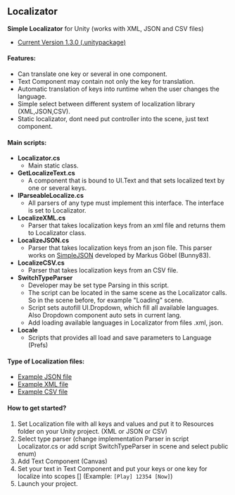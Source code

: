 ## Localizator
**Simple Localizator** for Unity (works with XML, JSON and CSV files)
- [Current Version 1.3.0 (.unitypackage)](https://github.com/ilnprj/Localizator/blob/release/Localizator_v1.3.0.unitypackage)

#### Features:
- Can translate one key or several in one component.
- Text Component may contain not only the key for translation.
- Automatic translation of keys into runtime when the user changes the language.
- Simple select between different system of localization library (XML,JSON,CSV).
- Static localizator, dont need put controller into the scene, just text component.

#### Main scripts:
- **Localizator.cs**
  - Main static class.
- **GetLocalizeText.cs**
  - A component that is bound to UI.Text and that sets localized text by one or several keys.
- **IParseableLocalize.cs**
  - All parsers of any type must implement this interface. The interface is set to Localizator.
- **LocalizeXML.cs**
  - Parser that takes localization keys from an xml file and returns them to Localizator class.
- **LocalizeJSON.cs**
  - Parser that takes localization keys from an json file. This parser works on [SimpleJSON](https://github.com/Bunny83/SimpleJSON) developed by Markus Göbel (Bunny83).
- **LocalizeCSV.cs**
  - Parser that takes localization keys from an CSV file.
- **SwitchTypeParser**
  - Developer may be set type Parsing in this script. 
  - The script can be located in the same scene as the Localizator calls. So in the scene before, for example "Loading" scene.
  - Script sets autofill UI.Dropdown, which fill all available languages. Also Dropdown component auto sets in current lang. 
  - Add loading available languages in Localizator from files .xml, json.
- **Locale**
  - Scripts that provides all load and save parameters to Language (Prefs) 


#### Type of Localization files:
- [Example JSON file](https://github.com/ilnprj/Localizator/blob/master/Assets/Resources/LocJSON.json)
- [Example XML file](https://github.com/ilnprj/Localizator/blob/master/Assets/Resources/LocXML.xml)
- [Example CSV file](https://github.com/ilnprj/Localizator/blob/master/Assets/Resources/LocCSV.csv)

#### How to get started?
1.  Set Localization file with all keys and values and put it to Resources folder on your Unity project. (XML or JSON or CSV)
2.  Select type parser (change implementation Parser in script Localizator.cs or add script SwitchTypeParser in scene and select public enum)
3.  Add Text Component (Canvas)
4.  Set your text in Text Component and put your keys or one key for localize into scopes [] (Example: `[Play] 12354 [Now]`)
5.  Launch your project.
